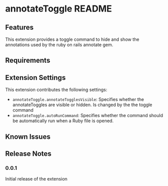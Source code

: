 # annotateToggle README

## Features

This extension provides a toggle command to hide and show the 
annotations used by the ruby on rails annotate gem.


## Requirements



## Extension Settings

This extension contributes the following settings:

* `annotateToggle.annotateTogglesVisible`: Specifies whether the annotateToggles are visible or hidden. Is changed by the the toggle command
* `annotateToggle.autoRunCommand`: Specifies whether the command should be automatically run when a Ruby file is opened.

## Known Issues



## Release Notes


### 0.0.1

Initial release of the extension


